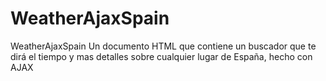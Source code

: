 # WeatherAjaxSpain
WeatherAjaxSpain Un documento HTML que contiene un buscador que te dirá el tiempo y mas detalles sobre cualquier lugar de España, hecho con AJAX
